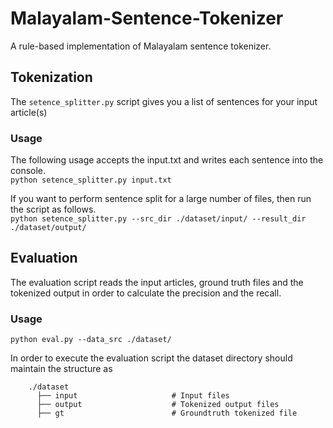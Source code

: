 # Malayalam-Sentence-Tokenizer

A rule-based implementation of Malayalam sentence tokenizer. 

## Tokenization

The `setence_splitter.py` script gives you a list of sentences for your input article(s)

### Usage

The following usage accepts the input.txt and writes each sentence into the console.  
`python setence_splitter.py input.txt`


If you want to perform sentence split for a large number of files, then run the script as follows.  
`python setence_splitter.py --src_dir ./dataset/input/ --result_dir ./dataset/output/`


## Evaluation

The evaluation script reads the input articles, ground truth files and the tokenized output in order to calculate the precision and the recall.

### Usage 
`python eval.py --data_src ./dataset/`

In order to execute the evaluation script the dataset directory should maintain the structure as  

```
    ./dataset  
      ├── input                     # Input files  
      ├── output                    # Tokenized output files  
      ├── gt                        # Groundtruth tokenized file  
```
